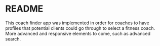 # README

This coach finder app was implemented in order for coaches to
have profiles that potential clients could go through to select a
fitness coach. More advanced and responsive elements to come, such as advanced search.

